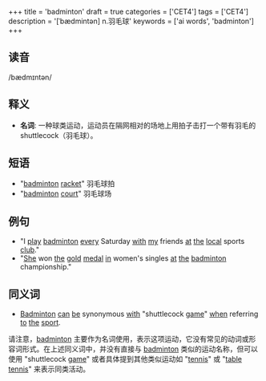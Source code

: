 +++
title = 'badminton'
draft = true
categories = ['CET4']
tags = ['CET4']
description = '[ˈbædmintən] n.羽毛球'
keywords = ['ai words', 'badminton']
+++

## 读音
/bædmɪntən/

## 释义
- **名词**: 一种球类运动，运动员在隔网相对的场地上用拍子击打一个带有羽毛的 shuttlecock（羽毛球）。

## 短语
- "[badminton](/zh/post/badminton/) [racket](/zh/post/racket/)" 羽毛球拍
- "[badminton](/zh/post/badminton/) [court](/zh/post/court/)" 羽毛球场

## 例句
- "I [play](/zh/post/play/) [badminton](/zh/post/badminton/) [every](/zh/post/every/) Saturday [with](/zh/post/with/) [my](/zh/post/my/) friends [at](/zh/post/at/) [the](/zh/post/the/) [local](/zh/post/local/) sports [club](/zh/post/club/)."
- "[She](/zh/post/she/) won [the](/zh/post/the/) [gold](/zh/post/gold/) [medal](/zh/post/medal/) [in](/zh/post/in/) women's singles [at](/zh/post/at/) [the](/zh/post/the/) [badminton](/zh/post/badminton/) championship."

## 同义词
- [Badminton](/zh/post/badminton/) [can](/zh/post/can/) [be](/zh/post/be/) synonymous [with](/zh/post/with/) "shuttlecock [game](/zh/post/game/)" [when](/zh/post/when/) referring [to](/zh/post/to/) [the](/zh/post/the/) [sport](/zh/post/sport/).

请注意，[badminton](/zh/post/badminton/) 主要作为名词使用，表示这项运动，它没有常见的动词或形容词形式。在上述同义词中，并没有直接与 [badminton](/zh/post/badminton/) 类似的运动名称，但可以使用 "shuttlecock [game](/zh/post/game/)" 或者具体提到其他类似运动如 "[tennis](/zh/post/tennis/)" 或 "[table](/zh/post/table/) [tennis](/zh/post/tennis/)" 来表示同类活动。
